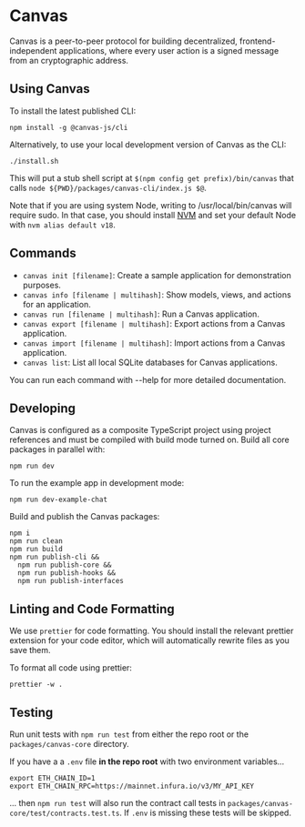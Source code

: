 # Canvas

Canvas is a peer-to-peer protocol for building decentralized,
frontend-independent applications, where every user action is a signed
message from an cryptographic address.

## Using Canvas

To install the latest published CLI:

```
npm install -g @canvas-js/cli
```

Alternatively, to use your local development version of Canvas as the CLI:

```
./install.sh
```

This will put a stub shell script at `$(npm config get prefix)/bin/canvas`
that calls `node ${PWD}/packages/canvas-cli/index.js $@`.

Note that if you are using system Node, writing to /usr/local/bin/canvas
will require sudo. In that case, you should install
[NVM](https://github.com/nvm-sh/nvm#installing-and-updating) and set your
default Node with `nvm alias default v18`.

## Commands

- `canvas init [filename]`: Create a sample application for demonstration purposes.
- `canvas info [filename | multihash]`: Show models, views, and actions for an application.
- `canvas run [filename | multihash]`: Run a Canvas application.
- `canvas export [filename | multihash]`: Export actions from a Canvas application.
- `canvas import [filename | multihash]`: Import actions from a Canvas application.
- `canvas list`: List all local SQLite databases for Canvas applications.

You can run each command with --help for more detailed documentation.

## Developing

Canvas is configured as a composite TypeScript project using project
references and must be compiled with build mode turned on. Build all
core packages in parallel with:

```
npm run dev
```

To run the example app in development mode:

```
npm run dev-example-chat
```

Build and publish the Canvas packages:

```
npm i
npm run clean
npm run build
npm run publish-cli &&
  npm run publish-core &&
  npm run publish-hooks &&
  npm run publish-interfaces
```

## Linting and Code Formatting

We use `prettier` for code formatting. You should install the relevant
prettier extension for your code editor, which will automatically
rewrite files as you save them.

To format all code using prettier:

```
prettier -w .
```

## Testing

Run unit tests with `npm run test` from either the repo root or the `packages/canvas-core` directory.

If you have a a `.env` file **in the repo root** with two environment variables...

```
export ETH_CHAIN_ID=1
export ETH_CHAIN_RPC=https://mainnet.infura.io/v3/MY_API_KEY
```

... then `npm run test` will also run the contract call tests in `packages/canvas-core/test/contracts.test.ts`. If `.env` is missing these tests will be skipped.

